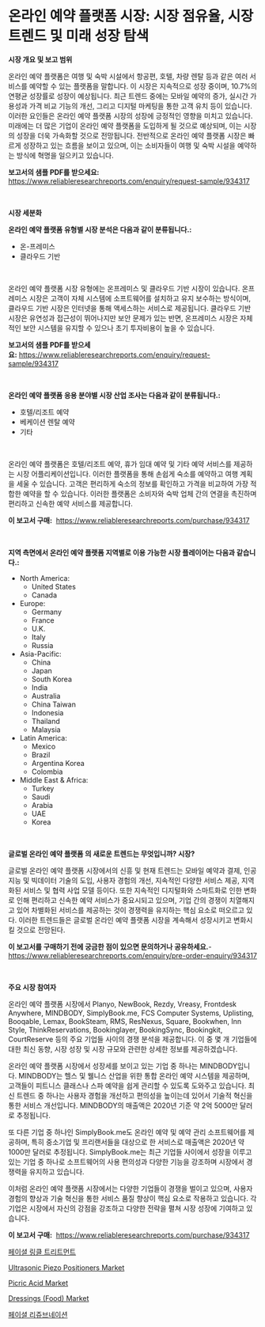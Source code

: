 <p><h1>온라인 예약 플랫폼 시장: 시장 점유율, 시장 트렌드 및 미래 성장 탐색</h1></p><p><strong>시장 개요 및 보고 범위</strong></p>
<p><p>온라인 예약 플랫폼은 여행 및 숙박 시설에서 항공편, 호텔, 차량 렌탈 등과 같은 여러 서비스를 예약할 수 있는 플랫폼을 말합니다. 이 시장은 지속적으로 성장 중이며, 10.7%의 연평균 성장률로 성장이 예상됩니다. 최근 트렌드 중에는 모바일 예약의 증가, 실시간 가용성과 가격 비교 기능의 개선, 그리고 디지털 마케팅을 통한 고객 유치 등이 있습니다. 이러한 요인들은 온라인 예약 플랫폼 시장의 성장에 긍정적인 영향을 미치고 있습니다. 미래에는 더 많은 기업이 온라인 예약 플랫폼을 도입하게 될 것으로 예상되며, 이는 시장의 성장을 더욱 가속화할 것으로 전망됩니다. 전반적으로 온라인 예약 플랫폼 시장은 빠르게 성장하고 있는 흐름을 보이고 있으며, 이는 소비자들이 여행 및 숙박 시설을 예약하는 방식에 혁명을 일으키고 있습니다.</p></p>
<p><strong>보고서의 샘플 PDF를 받으세요:</strong> <a href="https://www.reliableresearchreports.com/enquiry/request-sample/934317">https://www.reliableresearchreports.com/enquiry/request-sample/934317</a></p>
<p>&nbsp;</p>
<p><strong>시장 세분화</strong></p>
<p><strong>온라인 예약 플랫폼 유형별 시장 분석은 다음과 같이 분류됩니다.:</strong></p>
<p><ul><li>온-프레미스</li><li>클라우드 기반</li></ul></p>
<p>&nbsp;</p>
<p><p>온라인 예약 플랫폼 시장 유형에는 온프레미스 및 클라우드 기반 시장이 있습니다. 온프레미스 시장은 고객이 자체 시스템에 소프트웨어를 설치하고 유지 보수하는 방식이며, 클라우드 기반 시장은 인터넷을 통해 액세스하는 서비스로 제공됩니다. 클라우드 기반 시장은 유연성과 접근성이 뛰어나지만 보안 문제가 있는 반면, 온프레미스 시장은 자체적인 보안 시스템을 유지할 수 있으나 초기 투자비용이 높을 수 있습니다.</p></p>
<p><strong>보고서의 샘플 PDF를 받으세요:</strong>&nbsp;<a href="https://www.reliableresearchreports.com/enquiry/request-sample/934317">https://www.reliableresearchreports.com/enquiry/request-sample/934317</a></p>
<p>&nbsp;</p>
<p><strong> 온라인 예약 플랫폼 응용 분야별 시장 산업 조사는 다음과 같이 분류됩니다.:</strong></p>
<p><ul><li>호텔/리조트 예약</li><li>베케이션 렌탈 예약</li><li>기타</li></ul></p>
<p>&nbsp;</p>
<p><p>온라인 예약 플랫폼은 호텔/리조트 예약, 휴가 임대 예약 및 기타 예약 서비스를 제공하는 시장 어플리케이션입니다. 이러한 플랫폼을 통해 손쉽게 숙소를 예약하고 여행 계획을 세울 수 있습니다. 고객은 편리하게 숙소의 정보를 확인하고 가격을 비교하여 가장 적합한 예약을 할 수 있습니다. 이러한 플랫폼은 소비자와 숙박 업체 간의 연결을 촉진하며 편리하고 신속한 예약 서비스를 제공합니다.</p></p>
<p><strong>이 보고서 구매:</strong>&nbsp; <a href="https://www.reliableresearchreports.com/purchase/934317">https://www.reliableresearchreports.com/purchase/934317</a></p>
<p>&nbsp;</p>
<p><strong>지역 측면에서 온라인 예약 플랫폼 지역별로 이용 가능한 시장 플레이어는 다음과 같습니다.:</strong></p>
<p><ul>
    <li>
        North America:
        <ul>
            <li>United States</li>
            <li>Canada</li>
        </ul>
    </li>
    <li>
        Europe:
        <ul>
            <li>Germany</li>
            <li>France</li>
            <li>U.K.</li>
            <li>Italy</li>
            <li>Russia</li>
        </ul>
    </li>
    <li>
        Asia-Pacific:
        <ul>
            <li>China</li>
            <li>Japan</li>
            <li>South Korea</li>
            <li>India</li>
            <li>Australia</li>
            <li>China Taiwan</li>
            <li>Indonesia</li>
            <li>Thailand</li>
            <li>Malaysia</li>
        </ul>
    </li>
    <li>
        Latin America:
        <ul>
            <li>Mexico</li>
            <li>Brazil</li>
            <li>Argentina Korea</li>
            <li>Colombia</li>
        </ul>
    </li>
    <li>
        Middle East & Africa:
        <ul>
            <li>Turkey</li>
            <li>Saudi</li>
            <li>Arabia</li>
            <li>UAE</li>
            <li>Korea</li>
        </ul>
    </li>
    </ul></p>
<p>&nbsp;</p>
<p><strong>글로벌 온라인 예약 플랫폼 의 새로운 트렌드는 무엇입니까? 시장?</strong></p>
<p><p>글로벌 온라인 예약 플랫폼 시장에서의 신흥 및 현재 트렌드는 모바일 예약과 결제, 인공지능 및 빅데이터 기술의 도입, 사용자 경험의 개선, 지속적인 다양한 서비스 제공, 지역화된 서비스 및 협력 사업 모델 등이다. 또한 지속적인 디지털화와 스마트화로 인한 변화로 인해 편리하고 신속한 예약 서비스가 중요시되고 있으며, 기업 간의 경쟁이 치열해지고 있어 차별화된 서비스를 제공하는 것이 경쟁력을 유지하는 핵심 요소로 떠오르고 있다. 이러한 트렌드들은 글로벌 온라인 예약 플랫폼 시장을 계속해서 성장시키고 변화시킬 것으로 전망된다.</p></p>
<p><strong>이 보고서를 구매하기 전에 궁금한 점이 있으면 문의하거나 공유하세요.</strong>- <a href="https://www.reliableresearchreports.com/enquiry/pre-order-enquiry/934317">https://www.reliableresearchreports.com/enquiry/pre-order-enquiry/934317</a></p>
<p>&nbsp;</p>
<p><strong>주요 시장 참여자</strong></p>
<p><p>온라인 예약 플랫폼 시장에서 Planyo, NewBook, Rezdy, Vreasy, Frontdesk Anywhere, MINDBODY, SimplyBook.me, FCS Computer Systems, Uplisting, Booqable, Lemax, BookSteam, RMS, ResNexus, Square, Bookwhen, Inn Style, ThinkReservations, Bookinglayer, BookingSync, Bookingkit, CourtReserve 등의 주요 기업들 사이의 경쟁 분석을 제공합니다. 이 중 몇 개 기업들에 대한 최신 동향, 시장 성장 및 시장 규모와 관련한 상세한 정보를 제공하겠습니다.</p><p>온라인 예약 플랫폼 시장에서 성장세를 보이고 있는 기업 중 하나는 MINDBODY입니다. MINDBODY는 헬스 및 웰니스 산업을 위한 통합 온라인 예약 시스템을 제공하며, 고객들이 피트니스 클래스나 스파 예약을 쉽게 관리할 수 있도록 도와주고 있습니다. 최신 트렌드 중 하나는 사용자 경험을 개선하고 편의성을 높이는데 있어서 기술적 혁신을 통한 서비스 개선입니다. MINDBODY의 매출액은 2020년 기준 약 2억 5000만 달러로 추정됩니다.</p><p>또 다른 기업 중 하나인 SimplyBook.me도 온라인 예약 및 예약 관리 소프트웨어를 제공하며, 특히 중소기업 및 프리랜서들을 대상으로 한 서비스로 매출액은 2020년 약 1000만 달러로 추정됩니다. SimplyBook.me는 최근 기업들 사이에서 성장을 이루고 있는 기업 중 하나로 소프트웨어의 사용 편의성과 다양한 기능을 강조하며 시장에서 경쟁력을 유지하고 있습니다.</p><p>이처럼 온라인 예약 플랫폼 시장에서는 다양한 기업들이 경쟁을 벌이고 있으며, 사용자 경험의 향상과 기술 혁신을 통한 서비스 품질 향상이 핵심 요소로 작용하고 있습니다. 각 기업은 시장에서 자신의 강점을 강조하고 다양한 전략을 펼쳐 시장 성장에 기여하고 있습니다.</p></p>
<p><strong>이 보고서 구매:</strong>&nbsp;&nbsp;<a href="https://www.reliableresearchreports.com/purchase/934317">https://www.reliableresearchreports.com/purchase/934317</a></p>
<p><p><a href="https://medium.com/@m.arbadji/%EC%96%BC%EA%B5%B4-%EC%A3%BC%EB%A6%84-%EC%B9%98%EB%A3%8C-%EC%8B%9C%EC%9E%A5-%EB%8F%99%ED%96%A5-%EB%B0%8F-%EC%8B%9C%EC%9E%A5-%EB%B6%84%EC%84%9D%EC%9D%80-2024-2031%EB%85%84%EA%B9%8C%EC%A7%80-%EC%98%88%EC%B8%A1%EB%90%A9%EB%8B%88%EB%8B%A4-4ba9d4114fe5">페이셜 링클 트리트먼트</a></p><p><a href="https://natural-crush-b99.notion.site/Ultrasonic-Piezo-Positioners-Market-Research-Report-Reveals-The-Latest-Trends-And-Opportunities-of-t-4a161cb4ebb14578a99e596722d11c22">Ultrasonic Piezo Positioners Market</a></p><p><a href="https://view.publitas.com/reportprime-1/picric-acid-market-research-report-the-key-to-successful-business-strategy-forecasted-for-period-from-2024-2031/">Picric Acid Market</a></p><p><a href="https://github.com/angelajermaine/Market-Research-Report-List-2/blob/main/dressings-food-market.md">Dressings (Food) Market</a></p><p><a href="https://medium.com/@m.arbadji/%ED%94%BC%EB%B6%80-%EC%9E%AC%EC%83%9D-%EC%8B%9C%EC%9E%A5%EC%9D%80-%EC%8B%9C%EC%9E%A5-%EC%A0%90%EC%9C%A0%EC%9C%A8-%EA%B7%9C%EB%AA%A8-%EB%B0%8F-2031%EB%85%84%EA%B9%8C%EC%A7%80-%EC%98%88%EC%83%81%EB%90%9C-%EC%98%88%EC%B8%A1%EC%97%90-%EC%B4%88%EC%A0%90%EC%9D%84-%EB%A7%9E%EC%B6%A5%EB%8B%88%EB%8B%A4-850f54c3a621">페이셜 리쥬브네이션</a></p></p>

